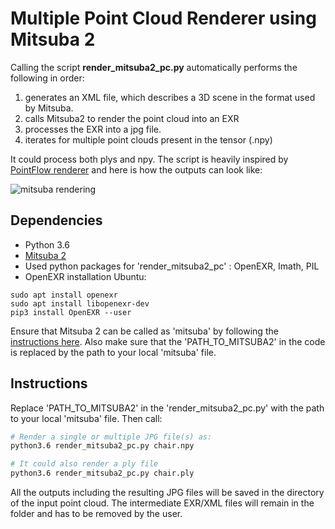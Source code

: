 # Multiple Point Cloud Renderer using Mitsuba 2

Calling the script **render_mitsuba2_pc.py** automatically performs the following in order:

  1. generates an XML file, which describes a 3D scene in the format used by Mitsuba. 
  2. calls Mitsuba2 to render the point cloud into an EXR
  3. processes the EXR into a jpg file.
  4. iterates for multiple point clouds present in the tensor (.npy)
  
It could process both plys and npy. The script is heavily inspired by [PointFlow renderer](https://github.com/zekunhao1995/PointFlowRenderer) and here is how the outputs can look like:

![mitsuba rendering](mitsuba_git.png)

## Dependencies
* Python 3.6
* [Mitsuba 2](http://www.mitsuba-renderer.org/)
* Used python packages for 'render_mitsuba2_pc' : OpenEXR, Imath, PIL
* OpenEXR installation Ubuntu:
```
sudo apt install openexr
sudo apt install libopenexr-dev
pip3 install OpenEXR --user
```


Ensure that Mitsuba 2 can be called as 'mitsuba' by following the [instructions here](https://mitsuba2.readthedocs.io/en/latest/src/getting_started/compiling.html#linux).
Also make sure that the 'PATH_TO_MITSUBA2' in the code is replaced by the path to your local 'mitsuba' file.

## Instructions

Replace 'PATH_TO_MITSUBA2' in the 'render_mitsuba2_pc.py' with the path to your local 'mitsuba' file. Then call:
```bash
# Render a single or multiple JPG file(s) as:
python3.6 render_mitsuba2_pc.py chair.npy

# It could also render a ply file
python3.6 render_mitsuba2_pc.py chair.ply
```

All the outputs including the resulting JPG files will be saved in the directory of the input point cloud. The intermediate EXR/XML files will remain in the folder and has to be removed by the user. 

